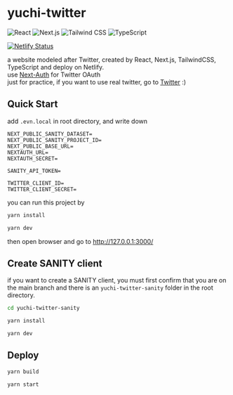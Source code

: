 # yuchi-twitter

![React](https://img.shields.io/badge/-React-61DAFB?logo=react&logoColor=white&style=plastic)
![Next.js](https://img.shields.io/badge/-Next.js-000000?logo=Next.js&logoColor=white)
![Tailwind CSS](https://img.shields.io/badge/-TailwindCSS-06B6D4?logo=tailwindcss&logoColor=white)
![TypeScript](https://img.shields.io/badge/-TypeScript-3178C6?logo=TypeScript&logoColor=white)

[![Netlify Status](https://api.netlify.com/api/v1/badges/ceb39b98-5158-4e91-92c7-50ec87c9f434/deploy-status)](https://app.netlify.com/sites/yuchi-twitter/deploys)

a website modeled after Twitter, created by React, Next.js, TailwindCSS, TypeScript and deploy on Netlify.  
use [Next-Auth](https://next-auth.js.org/) for Twitter OAuth  
just for practice, if you want to use real twitter, go to [Twitter](https://twitter.com/) :)

## Quick Start

add `.evn.local` in root directory, and write down

```env
NEXT_PUBLIC_SANITY_DATASET=
NEXT_PUBLIC_SANITY_PROJECT_ID=
NEXT_PUBLIC_BASE_URL=
NEXTAUTH_URL=
NEXTAUTH_SECRET=

SANITY_API_TOKEN=

TWITTER_CLIENT_ID=
TWITTER_CLIENT_SECRET=
```

you can run this project by

```bash
yarn install

yarn dev
```

then open browser and go to http://127.0.0.1:3000/

## Create SANITY client

if you want to create a SANITY client, you must first confirm that you are on the main branch and there is an `yuchi-twitter-sanity` folder in the root directory.

```bash
cd yuchi-twitter-sanity

yarn install

yarn dev
```

## Deploy

```bash
yarn build

yarn start
```
